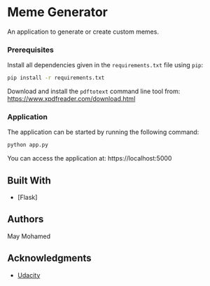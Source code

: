 # Meme Generator

An application to generate or create custom memes.

### Prerequisites

Install all dependencies given in the `requirements.txt` file using `pip`:
```bash
pip install -r requirements.txt
```

Download and install the `pdftotext` command line tool from: https://www.xpdfreader.com/download.html

### Application

The application can be started by running the following command:
```bash
python app.py
```

You can access the application at: https://localhost:5000

## Built With

* [Flask]

## Authors

May Mohamed

## Acknowledgments

* [Udacity](https://www.udacity.com/)
